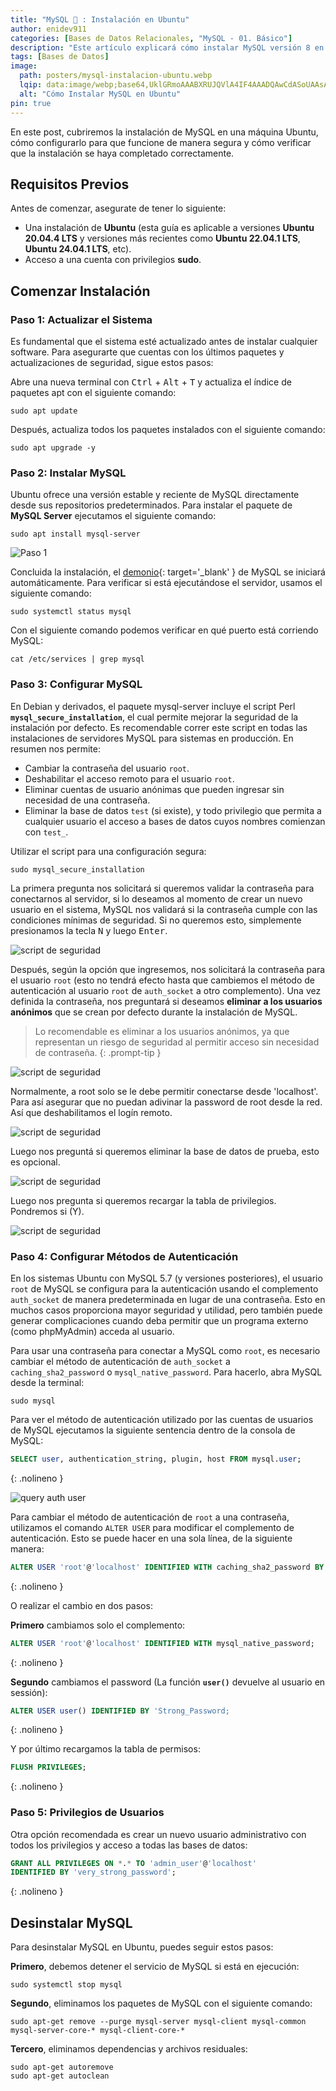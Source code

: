 ```yaml
---
title: "MySQL 🐬 : Instalación en Ubuntu"
author: enidev911
categories: [Bases de Datos Relacionales, "MySQL - 01. Básico"]
description: "Este artículo explicará cómo instalar MySQL versión 8 en una máquina Ubuntu 20.04"
tags: [Bases de Datos]
image:
  path: posters/mysql-instalacion-ubuntu.webp
  lqip: data:image/webp;base64,UklGRmoAAABXRUJQVlA4IF4AAADQAwCdASoUAAsAPzmGuVOvKSWisAgB4CcJQBhQBD37+nEsZBT2bIAA/uqLY7we9otIo6VE4hK5kLetUTtViPXpgpvzYttrY9gvIaDi5xEVH7zwYWp7jdhO+itEYAAA
  alt: "Cómo Instalar MySQL en Ubuntu"
pin: true
---
```


En este post, cubriremos la instalación de MySQL en una máquina Ubuntu, cómo configurarlo para que funcione de manera segura y cómo verificar que la instalación se haya completado correctamente.

## **Requisitos Previos**

Antes de comenzar, asegurate de tener lo siguiente:

- Una instalación de **Ubuntu** (esta guía es aplicable a versiones **Ubuntu 20.04.4 LTS** y versiones más recientes como **Ubuntu 22.04.1 LTS**, **Ubuntu 24.04.1 LTS**, etc).
- Acceso a una cuenta con privilegios **sudo**.

## **Comenzar Instalación**

### **Paso 1: Actualizar el Sistema**

Es fundamental que el sistema esté actualizado antes de instalar cualquier software. Para asegurarte que cuentas con los últimos paquetes y actualizaciones de seguridad, sigue estos pasos:

Abre una nueva terminal con <kbd>Ctrl</kbd> + <kbd>Alt</kbd> + <kbd>T</kbd> y actualiza el índice de paquetes apt con el siguiente comando:
  
```terminal
sudo apt update
```

Después, actualiza todos los paquetes instalados con el siguiente comando:

```terminal
sudo apt upgrade -y
```

### **Paso 2: Instalar MySQL**

Ubuntu ofrece una versión estable y reciente de MySQL directamente desde sus repositorios predeterminados. Para instalar el paquete de **MySQL Server** ejecutamos el siguiente comando:
  
```terminal
sudo apt install mysql-server
```

![Paso 1](mysql/mysql-ubuntu-install-step-1.png)


Concluida la instalación, el [demonio](https://es.wikipedia.org/wiki/Daemon_(inform%C3%A1tica)){: target='_blank' } de MySQL se iniciará automáticamente. Para verificar si está ejecutándose el servidor, usamos el siguiente comando:

```terminal
sudo systemctl status mysql
```

Con el siguiente comando podemos verificar en qué puerto está corriendo MySQL:

```terminal
cat /etc/services | grep mysql
```

### **Paso 3: Configurar MySQL**

En Debian y derivados, el paquete mysql-server incluye el script Perl **`mysql_secure_installation`**, el cual permite mejorar la seguridad de la instalación por defecto. Es recomendable correr este script en todas las instalaciones de servidores MySQL para sistemas en producción. En resumen nos permite:

* Cambiar la contraseña del usuario `root`.
* Deshabilitar el acceso remoto para el usuario `root`.
* Eliminar cuentas de usuario anónimas que pueden ingresar sin necesidad de una contraseña.
* Eliminar la base de datos `test` (si existe), y todo privilegio que permita a cualquier usuario el acceso a bases de datos cuyos nombres comienzan con `test_`.

Utilizar el script para una configuración segura:

```terminal
sudo mysql_secure_installation
```

La primera pregunta nos solicitará si queremos validar la contraseña para conectarnos al servidor, si lo deseamos al momento de crear un nuevo usuario en el sistema, MySQL nos validará si la contraseña cumple con las condiciones mínimas de seguridad. Si no queremos esto, simplemente presionamos la tecla <kbd>N</kbd> y luego <kbd>Enter</kbd>.

![script de seguridad](mysql/mysql-ubuntu-secure-installation-1.png)

Después, según la opción que ingresemos, nos solicitará la contraseña para el usuario `root` (esto no tendrá efecto hasta que cambiemos el método de autenticación al usuario `root` de `auth_socket` a otro complemento). Una vez definida la contraseña, nos preguntará si deseamos **eliminar a los usuarios anónimos** que se crean por defecto durante la instalación de MySQL.

> Lo recomendable es eliminar a los usuarios anónimos, ya que representan un riesgo de seguridad al permitir acceso sin necesidad de contraseña.
{: .prompt-tip }

![script de seguridad](mysql/mysql-ubuntu-secure-installation-2.png)

Normalmente, a root solo se le debe permitir conectarse desde 'localhost'. Para así asegurar que no puedan adivinar la password de root desde la red. Así que deshabilitamos el logín remoto.

![script de seguridad](mysql/mysql-ubuntu-secure-installation-3.png)

Luego nos preguntá si queremos eliminar la base de datos de prueba, esto es opcional.

![script de seguridad](mysql/mysql-ubuntu-secure-installation-4.png)

Luego nos pregunta si queremos recargar la tabla de privilegios. Pondremos si (Y).

![script de seguridad](mysql/mysql-ubuntu-secure-installation-5.png)


### **Paso 4: Configurar Métodos de Autenticación**

En los sistemas Ubuntu con MySQL 5.7 (y versiones posteriores), el usuario `root` de MySQL se configura para la autenticación usando el complemento `auth_socket` de manera predeterminada en lugar de una contraseña. Esto en muchos casos proporciona mayor seguridad y utilidad, pero también puede generar complicaciones cuando deba permitir que un programa externo (como phpMyAdmin) acceda al usuario.

Para usar una contraseña para conectar a MySQL como `root`, es necesario cambiar el método de autenticación de `auth_socket` a `caching_sha2_password` o `mysql_native_password`. Para hacerlo, abra MySQL desde la terminal:

```terminal
sudo mysql
```

Para ver el método de autenticación utilizado por las cuentas de usuarios de MySQL ejecutamos la siguiente sentencia dentro de la consola de MySQL:

```sql
SELECT user, authentication_string, plugin, host FROM mysql.user;
```
{: .nolineno }

![query auth user](mysql/mysql-ubuntu-query-auth-user.png)

Para cambiar el método de autenticación de `root` a una contraseña, utilizamos el comando `ALTER USER` para modificar el complemento de autenticación. Esto se puede hacer en una sola línea, de la siguiente manera:


```sql
ALTER USER 'root'@'localhost' IDENTIFIED WITH caching_sha2_password BY 'password';
```
{: .nolineno }

O realizar el cambio en dos pasos:

**Primero** cambiamos solo el complemento:

```sql
ALTER USER 'root'@'localhost' IDENTIFIED WITH mysql_native_password;
```
{: .nolineno }

**Segundo** cambiamos el password (La función **`user()`** devuelve al usuario en sessión):

```sql
ALTER USER user() IDENTIFIED BY 'Strong_Password;
```
{: .nolineno }

Y por último recargamos la tabla de permisos:
  
```sql
FLUSH PRIVILEGES;
```
{: .nolineno }

### **Paso 5: Privilegios de Usuarios**

Otra opción recomendada es crear un nuevo usuario administrativo con todos los privilegios y acceso a todas las bases de datos:

```sql
GRANT ALL PRIVILEGES ON *.* TO 'admin_user'@'localhost'
IDENTIFIED BY 'very_strong_password';
```
{: .nolineno }


## **Desinstalar MySQL**

Para desinstalar MySQL en Ubuntu, puedes seguir estos pasos:

**Primero**, debemos detener el servicio de MySQL si está en ejecución:

```terminal
sudo systemctl stop mysql
```

**Segundo**, eliminamos los paquetes de MySQL con el siguiente comando:

```terminal
sudo apt-get remove --purge mysql-server mysql-client mysql-common mysql-server-core-* mysql-client-core-*
```

**Tercero**, eliminamos dependencias y archivos residuales:

```terminal
sudo apt-get autoremove
sudo apt-get autoclean
```
